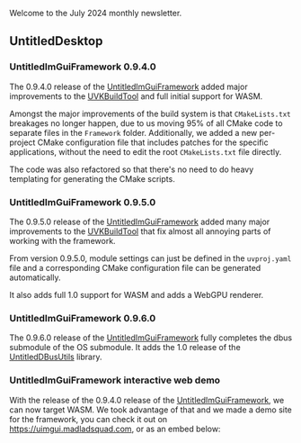 Welcome to the July 2024 monthly newsletter.

## UntitledDesktop
### UntitledImGuiFramework 0.9.4.0
The 0.9.4.0 release of the [UntitledImGuiFramework](https://github.com/MadLadSquad/UntitledImGuiFramework) added major improvements to the
[UVKBuildTool](https://github.com/MadLadSquad/UVKBuildTool) and full initial support for WASM.

Amongst the major improvements of the build system is that `CMakeLists.txt` breakages no longer happen, due to us moving 95% of all CMake code
to separate files in the `Framework` folder. Additionally, we added a new per-project CMake configuration file that includes patches for the
specific applications, without the need to edit the root `CMakeLists.txt` file directly.

The code was also refactored so that there's no need to do heavy templating for generating the CMake scripts.

### UntitledImGuiFramework 0.9.5.0
The 0.9.5.0 release of the [UntitledImGuiFramework](https://github.com/MadLadSquad/UntitledImGuiFramework) added many major improvements to the
[UVKBuildTool](https://github.com/MadLadSquad/UVKBuildTool) that fix almost all annoying parts of working with the framework.

From version 0.9.5.0, module settings can just be defined in the `uvproj.yaml` file and a corresponding CMake configuration file can be
generated automatically.

It also adds full 1.0 support for WASM and adds a WebGPU renderer.

### UntitledImGuiFramework 0.9.6.0
The 0.9.6.0 release of the [UntitledImGuiFramework](https://github.com/MadLadSquad/UntitledImGuiFramework) fully completes the dbus submodule
of the OS submodule. It adds the 1.0 release of the [UntitledDBusUtils](https://github.com/MadLadSquad/UntitledDBusUtils) library.

### UntitledImGuiFramework interactive web demo
With the release of the 0.9.4.0 release of the [UntitledImGuiFramework](https://github.com/MadLadSquad/UntitledImGuiFramework), we can now
target WASM. We took advantage of that and we made a demo site for the framework, you can check it out on <https://uimgui.madladsquad.com>,
or as an embed below:

<div id="demo-div" style="width: 100%; height: 100%; min-width: 800px; min-height: 600px; display: flex; flex-direction: column;"></div>

### UntitledDBusUtils 1.0
The 1.0 release of the [UntitledDBusUtils](https://github.com/MadLadSquad/UntitledDBusUtils) library adds a type-safe and generally
memory-safe interfaces for parsing message replies and method dbus method calls.

It features a manual API that's similar to the underlying dbus-1 low level C API and an automatic API that uses a predefined schema.

The exciting thing about this system is that it holds references to variables of certain types. The schema is then validated and if valid,
all references are filled with all data provided by the dbus bus. However, since the schema uses the types of the variables that are provided
to it, it's automatically type-safe and in the wide majority of cases, memory-safe, by default.

### Starting work on UntitledFontUtils
Work on [UntitledFontUtils](https://github.com/MadLadSquad/UnitledFont) has officially started, with official macOS and freedesktop support
by the end of the month.
